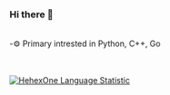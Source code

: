 ### Hi there 👋  
<br/>
-⚙️ Primary intrested in Python, C++, Go  <br/>
<br/>
<br/>

[![HehexOne Language Statistic](https://github-readme-stats.vercel.app/api/top-langs/?username=HehexOne&theme=dark&count_private=true&hide=javascript,html,css,jupyter%20notebook,php&layout=compact)](https://github.com/HehexOne)
